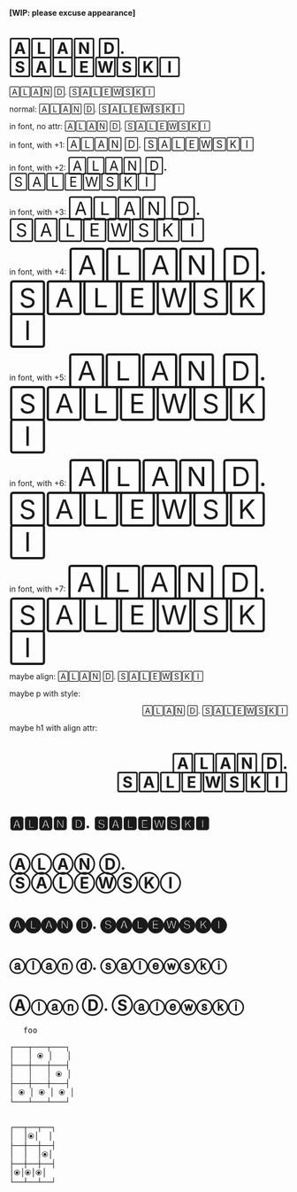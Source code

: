 **[WIP: please excuse appearance]**

# 🄰🄻🄰🄽 🄳. 🅂🄰🄻🄴🅆🅂🄺🄸

<img align="right">🄰🄻🄰🄽 🄳. 🅂🄰🄻🄴🅆🅂🄺🄸</img>


normal: 🄰🄻🄰🄽 🄳. 🅂🄰🄻🄴🅆🅂🄺🄸

in font, no attr: <font>🄰🄻🄰🄽 🄳. 🅂🄰🄻🄴🅆🅂🄺🄸</font>

in font, with +1: <font size="+1">🄰🄻🄰🄽 🄳. 🅂🄰🄻🄴🅆🅂🄺🄸</font>

in font, with +2: <font size="+2">🄰🄻🄰🄽 🄳. 🅂🄰🄻🄴🅆🅂🄺🄸</font>

in font, with +3: <font size="+3">🄰🄻🄰🄽 🄳. 🅂🄰🄻🄴🅆🅂🄺🄸</font>

in font, with +4: <font size="+4">🄰🄻🄰🄽 🄳. 🅂🄰🄻🄴🅆🅂🄺🄸</font>

in font, with +5: <font size="+5">🄰🄻🄰🄽 🄳. 🅂🄰🄻🄴🅆🅂🄺🄸</font>

in font, with +6: <font size="+6">🄰🄻🄰🄽 🄳. 🅂🄰🄻🄴🅆🅂🄺🄸</font>

in font, with +7: <font size="+7">🄰🄻🄰🄽 🄳. 🅂🄰🄻🄴🅆🅂🄺🄸</font>

maybe align: <span align="right">🄰🄻🄰🄽 🄳. 🅂🄰🄻🄴🅆🅂🄺🄸</span>

maybe p with style: <p style="text-align:right;">🄰🄻🄰🄽 🄳. 🅂🄰🄻🄴🅆🅂🄺🄸</p>


maybe h1 with align attr: <h1 align="right">🄰🄻🄰🄽 🄳. 🅂🄰🄻🄴🅆🅂🄺🄸</h1>

# 🅰🅻🅰🅽 🅳. 🆂🅰🅻🅴🆆🆂🅺🅸

# ⒶⓁⒶⓃ Ⓓ. ⓈⒶⓁⒺⓌⓈⓀⒾ

# 🅐🅛🅐🅝 🅓. 🅢🅐🅛🅔🅦🅢🅚🅘

# ⓐⓛⓐⓝ ⓓ. ⓢⓐⓛⓔⓦⓢⓚⓘ

# Ⓐⓛⓐⓝ Ⓓ. Ⓢⓐⓛⓔⓦⓢⓚⓘ

<pre>
   foo
</pre>

<pre>
┌───┬───┬───┐
│   │ ⦿ │   │
├───┼───┼───┤
│   │   │ ⦿ │
├───┼───┼───┤
│ ⦿ │ ⦿ │ ⦿ │
└───┴───┴───┘
</pre>

<pre>

┌──┬──┬──┐
│  │⦿│  │
├──┼──┼──┤
│  │  │⦿│
├──┼──┼──┤
│⦿│⦿│⦿│
└──┴──┴──┘
</pre>

